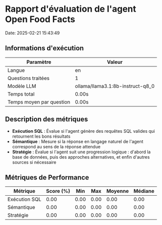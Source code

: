 # Rapport d'évaluation de l'agent Open Food Facts

Date: 2025-02-21 15:43:49

## Informations d'exécution

| Paramètre | Valeur |
|-----------|--------|
| Langue | en |
| Questions traitées | 1 |
| Modèle LLM | ollama/llama3.1:8b-instruct-q8_0 |
| Temps total | 0.00s |
| Temps moyen par question | 0.00s |

## Description des métriques

- **Exécution SQL** : Évalue si l'agent génère des requêtes SQL valides qui retournent les bons résultats
- **Sémantique** : Mesure si la réponse en langage naturel de l'agent correspond au sens de la réponse attendue
- **Stratégie** : Évalue si l'agent suit une progression logique : d'abord la base de données, puis des approches alternatives, et enfin d'autres sources si nécessaire

## Métriques de Performance

| Métrique | Score (%) | Min | Max | Moyenne | Médiane |
|-----------|-----------|-----|-----|---------|----------|
| Exécution SQL | 0.00 | 0.00 | 0.00 | 0.00 | 0.00 |
| Sémantique | 0.00 | 0.00 | 0.00 | 0.00 | 0.00 |
| Stratégie | 0.00 | 0.00 | 0.00 | 0.00 | 0.00 |
